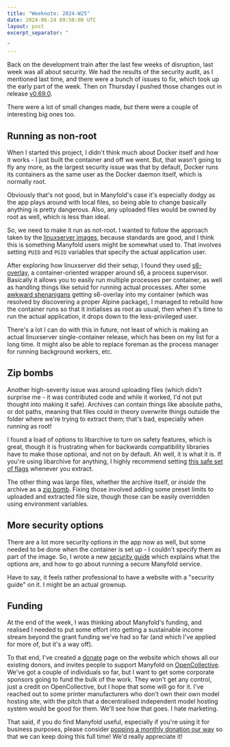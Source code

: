 ```yaml
---
title: "Weeknote: 2024-W25"
date: 2024-06-24 09:50:00 UTC
layout: post
excerpt_separator: "

"
---
```

Back on the development train after the last few weeks of disruption, last week was all about security. We had the results of the security audit, as I mentioned last time, and there were a bunch of issues to fix, which took up the early part of the week. Then on Thursday I pushed those changes out in release [v0.69.0](/news/2024/06/20/release-v0-69-0.html).

There were a lot of small changes made, but there were a couple of interesting big ones too.

## Running as non-root

When I started this project, I didn't think much about Docker itself and how it works - I just built the container and off we went. But, that wasn't going to fly any more, as the largest security issue was that by default, Docker runs its containers as the same user as the Docker daemon itself, which is normally root.

Obviously that's not good, but in Manyfold's case it's especially dodgy as the app plays around with local files, so being able to change basically anything is pretty dangerous. Also, any uploaded files would be owned by root as well, which is less than ideal.

So, we need to make it run as not-root. I wanted to follow the approach taken by the [linuxserver images](https://docs.linuxserver.io/general/understanding-puid-and-pgid), because standards are good, and I think this is something Manyfold users might be somewhat used to. That involves setting `PUID` and `PGID` variables that specify the actual application user.

After exploring how linuxserver did their setup, I found they used [s6-overlay](https://github.com/just-containers/s6-overlay?tab=readme-ov-file), a container-oriented wrapper around s6, a process supervisor. Basically it allows you to easily run multiple processes per container, as well as handling things like setuid for running actual processes. After some [awkward shenanigans](https://github.com/just-containers/s6-overlay/issues/512) getting s6-overlay into my container (which was resolved by discovering a proper Alpine package), I managed to rebuild how the container runs so that it initialises as root as usual, then when it's time to run the actual application, it drops down to the less-privileged user.

There's a lot I can do with this in future, not least of which is making an actual linuxserver single-container release, which has been on my list for a long time. It might also be able to replace foreman as the process manager for running background workers, etc.

## Zip bombs

Another high-severity issue was around uploading files (which didn't surprise me - it was contributed code and while it worked, I'd not put thought into making it safe). Archives can contain things like absolute paths, or dot paths, meaning that files could in theory overwrite things outside the folder where we're trying to extract them; that's bad, especially when running as root!

I found a load of options to libarchive to turn on safety features, which is great, though it is frustrating when for backwards compatibility libraries have to make those optional, and not on by default. Ah well, it is what it is. If you're using libarchive for anything, I highly recommend setting [this safe set of flags](https://github.com/manyfold3d/manyfold/blob/main/config/initializers/libarchive_security.rb) whenever you extract.

The other thing was large files, whether the archive itself, or *inside* the archive as a [zip bomb](https://en.wikipedia.org/wiki/Zip_bomb). Fixing those involved adding some preset limits to uploaded and extracted file size, though those can be easily overridden using environment variables.

## More security options

There are a lot more security options in the app now as well, but some needed to be done when the container is set up - I couldn't specify them as part of the image. So, I wrote a new [security guide](/sysadmin/security) which explains what the options are, and how to go about running a secure Manyfold service.

Have to say, it feels rather professional to have a website with a "security guide" on it. I might be an actual grownup.

## Funding

At the end of the week, I was thinking about Manyfold's funding, and realised I needed to put some effort into getting a sustainable income stream beyond the grant funding we've had so far (and which I've applied for more of, but it's a way off).

To that end, I've created a [donate](/donate) page on the website which shows all our existing donors, and invites people to support Manyfold on [OpenCollective](https://opencollective.com/manyfold). We've got a couple of individuals so far, but I want to get some corporate sponsors going to fund the bulk of the work. They won't get any control, just a credit on OpenCollective, but I hope that some will go for it. I've reached out to some printer manufacturers who don't own their own model hosting site, with the pitch that a decentralised independent model hosting system would be good for them. We'll see how that goes. I hate marketing.

That said, if you do find Manyfold useful, especially if you're using it for business purposes, please consider [popping a monthly donation our way](https://opencollective.com/manyfold) so that we can keep doing this full time! We'd really appreciate it!
